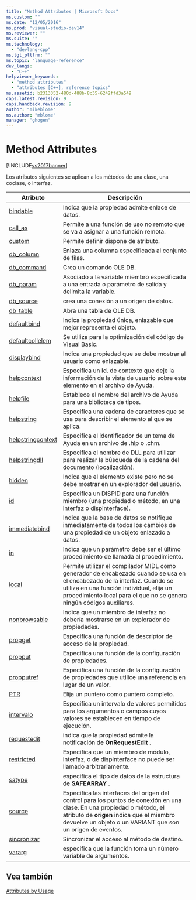 ```yaml
---
title: "Method Attributes | Microsoft Docs"
ms.custom: ""
ms.date: "12/05/2016"
ms.prod: "visual-studio-dev14"
ms.reviewer: ""
ms.suite: ""
ms.technology: 
  - "devlang-cpp"
ms.tgt_pltfrm: ""
ms.topic: "language-reference"
dev_langs: 
  - "C++"
helpviewer_keywords: 
  - "method attributes"
  - "attributes [C++], reference topics"
ms.assetid: b2313352-480d-488b-8c35-6242ffd3a549
caps.latest.revision: 9
caps.handback.revision: 9
author: "mikeblome"
ms.author: "mblome"
manager: "ghogen"
---
```

# Method Attributes
[!INCLUDE[vs2017banner](../assembler/inline/includes/vs2017banner.md)]

Los atributos siguientes se aplican a los métodos de una clase, una coclase, o interfaz.  
  
|Atributo|Descripción|  
|--------------|-----------------|  
|[bindable](../windows/bindable.md)|Indica que la propiedad admite enlace de datos.|  
|[call\_as](../windows/call-as.md)|Permite a una función de uso no remoto que se va a asignar a una función remota.|  
|[custom](../windows/custom-cpp.md)|Permite definir dispone de atributo.|  
|[db\_column](../windows/db-column.md)|Enlaza una columna especificada al conjunto de filas.|  
|[db\_command](../windows/db-command.md)|Crea un comando OLE DB.|  
|[db\_param](../windows/db-param.md)|Asociado a la variable miembro especificada a una entrada o parámetro de salida y delimita la variable.|  
|[db\_source](../windows/db-source.md)|crea una conexión a un origen de datos.|  
|[db\_table](../windows/db-table.md)|Abra una tabla de OLE DB.|  
|[defaultbind](../windows/defaultbind.md)|Indica la propiedad única, enlazable que mejor representa el objeto.|  
|[defaultcollelem](../windows/defaultcollelem.md)|Se utiliza para la optimización del código de Visual Basic.|  
|[displaybind](../windows/displaybind.md)|Indica una propiedad que se debe mostrar al usuario como enlazable.|  
|[helpcontext](../windows/helpcontext.md)|Especifica un Id. de contexto que deje la información de la vista de usuario sobre este elemento en el archivo de Ayuda.|  
|[helpfile](../Topic/helpfile.md)|Establece el nombre del archivo de Ayuda para una biblioteca de tipos.|  
|[helpstring](../windows/helpstring.md)|Especifica una cadena de caracteres que se usa para describir el elemento al que se aplica.|  
|[helpstringcontext](../windows/helpstringcontext.md)|Especifica el identificador de un tema de Ayuda en un archivo de .hlp o .chm.|  
|[helpstringdll](../windows/helpstringdll.md)|Especifica el nombre de DLL para utilizar para realizar la búsqueda de la cadena del documento \(localización\).|  
|[hidden](../Topic/hidden.md)|Indica que el elemento existe pero no se debe mostrar en un explorador del usuario.|  
|[id](../windows/id.md)|Especifica un DISPID para una función miembro \(una propiedad o método, en una interfaz o dispinterface\).|  
|[immediatebind](../windows/immediatebind.md)|Indica que la base de datos se notifique inmediatamente de todos los cambios de una propiedad de un objeto enlazado a datos.|  
|[in](../Topic/in%20\(C++\).md)|Indica que un parámetro debe ser el último procedimiento de llamada al procedimiento.|  
|[local](../windows/local-cpp.md)|Permite utilizar el compilador MIDL como generador de encabezado cuando se usa en el encabezado de la interfaz.  Cuando se utiliza en una función individual, elija un procedimiento local para el que no se genera ningún códigos auxiliares.|  
|[nonbrowsable](../Topic/nonbrowsable.md)|Indica que un miembro de interfaz no debería mostrarse en un explorador de propiedades.|  
|[propget](../windows/propget.md)|Especifica una función de descriptor de acceso de la propiedad.|  
|[propput](../windows/propput.md)|Especifica una función de la configuración de propiedades.|  
|[propputref](../windows/propputref.md)|Especifica una función de la configuración de propiedades que utilice una referencia en lugar de un valor.|  
|[PTR](../windows/ptr.md)|Elija un puntero como puntero completo.|  
|[intervalo](../Topic/range%20\(C++\).md)|Especifica un intervalo de valores permitidos para los argumentos o campos cuyos valores se establecen en tiempo de ejecución.|  
|[requestedit](../windows/requestedit.md)|indica que la propiedad admite la notificación de **OnRequestEdit** .|  
|[restricted](../windows/restricted.md)|Especifica que un miembro de módulo, interfaz, o de dispinterface no puede ser llamado arbitrariamente.|  
|[satype](../windows/satype.md)|especifica el tipo de datos de la estructura de **SAFEARRAY** .|  
|[source](../Topic/source%20\(C++\).md)|Especifica las interfaces del origen del control para los puntos de conexión en una clase.  En una propiedad o método, el atributo de **origen** indica que el miembro devuelve un objeto o un VARIANT que son un origen de eventos.|  
|[sincronizar](../windows/synchronize.md)|Sincronizar el acceso al método de destino.|  
|[vararg](../windows/vararg.md)|especifica que la función toma un número variable de argumentos.|  
  
## Vea también  
 [Attributes by Usage](../windows/attributes-by-usage.md)